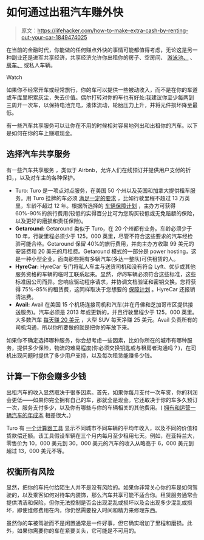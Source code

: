 # 如何通过出租汽车赚外快

> 原文：<https://lifehacker.com/how-to-make-extra-cash-by-renting-out-your-car-1849474025>

在当前的金融时代，你能做的任何赚点外快的事情可能都值得考虑，无论这是另一种副业还是进军共享经济，共享经济允许你出租你的房子、空房间、 [游泳池、](https://lifehacker.com/heres-how-much-money-you-can-make-by-renting-out-your-p-1849353370) 、 [房车、](https://lifehacker.com/how-to-rent-an-rv-for-1-a-day-1849134033) 或私人车辆。

Watch

如果你不经常开车或经常旅行，你的车可以提供一些被动收入，而不是在你的车道或车库里积累灰尘，失去价值。偶尔打转对你的车也有好处:我建议你至少每两到三周开一次车，以保持电池充电，液体流动，轮胎压力上升，并将元件损坏降至最低。

有一些汽车共享服务可以让你在不用的时候相对容易地列出和出租你的汽车。以下是如何在你的车上赚取现金。

## 选择汽车共享服务

有一些汽车共享服务 ，类似于 Airbnb，允许人们在线预订并提供用户支付的折扣，，以及对车主的各种保护。

*   Turo: Turo 是一项点对点服务，在美国 50 个州以及英国和加拿大提供租车服务。用 Turo 挂牌的车必须 [满足一定的要求](https://help.turo.com/en_us/vehicles-we-accept-rylmrNl45) ，比如行驶里程不超过 13 万英里，车龄不超过 12 年。根据所选择的 [车辆保障计划](https://help.turo.com/en_us/summary-and-cost-of-protection-plans-or-us-hosts-ryy_U4gE9) ，主办方可获得 60%-90%的旅行费用(较低的实得百分比可为您购买较低或无免赔额的保险，以及更好的磨损和责任保险)。
*   **Getaround:** Getaround 类似于 Turo，在 20 个州都有业务。车龄必须少于 10 年，行驶里程必须少于 125，000 英里，尽管不符合这些要求的汽车经检验可能合格。Getaround 保留 40%的旅行费用，并向主办方收取 99 美元的安装费和 20 美元的月租费。Getaround 模式的一部分是 power hosting，这是一种小型企业，面向那些拥有多辆汽车(多达一整队)可供租赁的人。
*   **HyreCar:** HyreCar 专门将私人车主与送货司机和没有符合 Lyft、优步或其他服务资格的车辆的临时工联系起来。显然，*你的*车辆必须符合这些标准，这些标准因公司而异。您响应驱动程序请求，并协调文档验证和密钥交换。您将获得 75%-85%的租赁费，这同样取决于您想要的 [保障计划](https://hyrecar.force.com/hc/s/article/ProtectionPlansForOwners) 。HyreCar 还报销清洁费。
*   **Avail:** Avail 在美国 15 个机场连接司机和汽车(并在丹佛和芝加哥市区提供接送服务)。汽车必须是 2013 年或更新的，并且行驶里程少于 125，000 英里。大多数汽车 [每天赚 20 美元](https://availcarsharing.com/peer-to-peer-car-sharing-faq) ，大型 SUV 每天净赚 25 美元。Avail 负责所有的司机沟通，所以你所要做的就是把你的车放下来。

如果你不确定选择哪种服务，你会想考虑一些因素，比如你所在的城市有哪种服务，提供多少保险，物流的难易程度(你必须交换钥匙或与租房者沟通吗？)，在司机出现问题时提供了多少用户支持，以及每次租赁能赚多少钱。

## 计算一下你会赚多少钱

出租汽车的收入显然取决于很多因素。首先，如果你每月支付一次车贷，你的利润会更低——如果你完全拥有自己的车，那就全是现金。它还取决于你的车多久预订一次，服务支付多少，以及你有哪些与你的车辆相关的其他费用。( [拥有和运营一辆汽车的年成本](https://www.bankrate.com/loans/auto-loans/average-car-maintenance-costs/) 相差很大。)

Turo 有 [一个计算器工具](https://turo.com/us/en/carculator) 显示不同城市不同车辆的平均年收入，以及不同的价值和贷款偿还额。该工具假设车辆在三个月内每月至少租用七天。例如，在亚特兰大，零售价为 10，000 美元到 30，000 美元的汽车的收入从略高于 6，000 美元到超过 13，000 美元不等。

## 权衡所有风险

显然，把你的车托付给陌生人并不是没有风险的。如果你非常关心你的车是如何驾驶的，以及乘客如何对待车内装饰，那么汽车共享可能不适合你。租赁服务通常会提供清洁和保险，但你无法控制是否会出现混乱或损坏以及会出现多少混乱或损坏，即使维修费用在内，你仍然需要投入时间和精力来修理东西。

虽然你的车被驾驶而不是闲置通常是一件好事，但它确实增加了里程和磨损。此外，如果你需要你的车在紧要关头，它可能是不可用的。